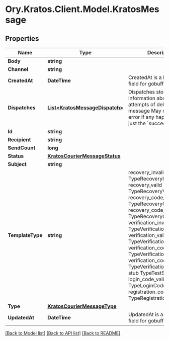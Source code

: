# Ory.Kratos.Client.Model.KratosMessage

## Properties

Name | Type | Description | Notes
------------ | ------------- | ------------- | -------------
**Body** | **string** |  | 
**Channel** | **string** |  | [optional] 
**CreatedAt** | **DateTime** | CreatedAt is a helper struct field for gobuffalo.pop. | 
**Dispatches** | [**List&lt;KratosMessageDispatch&gt;**](KratosMessageDispatch.md) | Dispatches store information about the attempts of delivering a message May contain an error if any happened, or just the &#x60;success&#x60; state. | [optional] 
**Id** | **string** |  | 
**Recipient** | **string** |  | 
**SendCount** | **long** |  | 
**Status** | [**KratosCourierMessageStatus**](KratosCourierMessageStatus.md) |  | 
**Subject** | **string** |  | 
**TemplateType** | **string** |  recovery_invalid TypeRecoveryInvalid recovery_valid TypeRecoveryValid recovery_code_invalid TypeRecoveryCodeInvalid recovery_code_valid TypeRecoveryCodeValid verification_invalid TypeVerificationInvalid verification_valid TypeVerificationValid verification_code_invalid TypeVerificationCodeInvalid verification_code_valid TypeVerificationCodeValid stub TypeTestStub login_code_valid TypeLoginCodeValid registration_code_valid TypeRegistrationCodeValid | 
**Type** | [**KratosCourierMessageType**](KratosCourierMessageType.md) |  | 
**UpdatedAt** | **DateTime** | UpdatedAt is a helper struct field for gobuffalo.pop. | 

[[Back to Model list]](../README.md#documentation-for-models) [[Back to API list]](../README.md#documentation-for-api-endpoints) [[Back to README]](../README.md)

